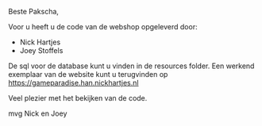 Beste Pakscha,   

Voor u heeft u de code van de webshop opgeleverd door:
- Nick Hartjes
- Joey Stoffels

De sql voor de database kunt u vinden in de resources folder.
Een werkend exemplaar van de website kunt u terugvinden op   
https://gameparadise.han.nickhartjes.nl

Veel plezier met het bekijken van de code.  

mvg 
Nick en Joey

